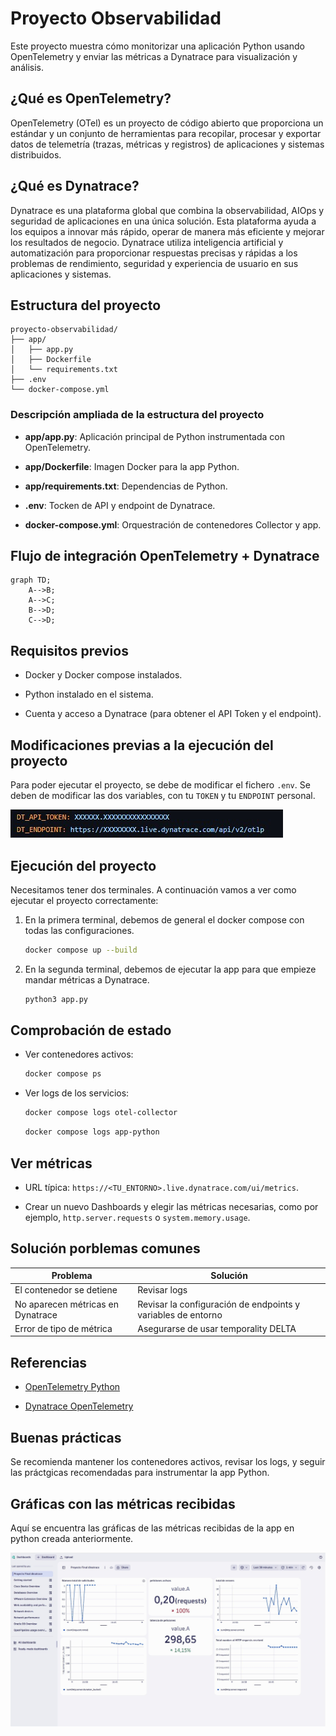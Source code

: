 # Proyecto Observabilidad

Este proyecto muestra cómo monitorizar una aplicación Python usando OpenTelemetry y enviar las métricas a Dynatrace para visualización y análisis.

## ¿Qué es OpenTelemetry?

OpenTelemetry (OTel) es un proyecto de código abierto que proporciona un estándar y un conjunto de herramientas para recopilar, procesar y exportar datos de telemetría (trazas, métricas y registros) de aplicaciones y sistemas distribuidos.

## ¿Qué es Dynatrace?

Dynatrace es una plataforma global que combina la observabilidad, AIOps y seguridad de aplicaciones en una única solución. Esta plataforma ayuda a los equipos a innovar más rápido, operar de manera más eficiente y mejorar los resultados de negocio. Dynatrace utiliza inteligencia artificial y automatización para proporcionar respuestas precisas y rápidas a los problemas de rendimiento, seguridad y experiencia de usuario en sus aplicaciones y sistemas.

## Estructura del proyecto

```
proyecto-observabilidad/
├── app/
│   ├── app.py
│   ├── Dockerfile
│   └── requirements.txt
├── .env
└── docker-compose.yml
```

### Descripción ampliada de la estructura del proyecto

- **app/app.py**: Aplicación principal de Python instrumentada con OpenTelemetry.

- **app/Dockerfile**: Imagen Docker para la app Python.

- **app/requirements.txt**: Dependencias de Python.

- **.env**: Tocken de API y endpoint de Dynatrace.

- **docker-compose.yml**: Orquestración de contenedores Collector y app.

## Flujo de integración OpenTelemetry + Dynatrace

```mermaid
graph TD;
    A-->B;
    A-->C;
    B-->D;
    C-->D;
```

## Requisitos previos

- Docker y Docker compose instalados.

- Python instalado en el sistema.

- Cuenta y acceso a Dynatrace (para obtener el API Token y el endpoint).

## Modificaciones previas a la ejecución del proyecto

Para poder ejecutar el proyecto, se debe de modificar el fichero ```.env```. Se deben de modificar las dos variables, con tu ```TOKEN``` y tu ```ENDPOINT``` personal.

![imagen](https://github.com/albmart2/proyecto-observabilidad/blob/main/capturas/CapturaEnv.jpg)

## Ejecución del proyecto

Necesitamos tener dos terminales. A continuación vamos a ver como ejecutar el proyecto correctamente:

1. En la primera terminal, debemos de general el docker compose con todas las configuraciones.

	```bash
	docker compose up --build
	```

2. En la segunda terminal, debemos de ejecutar la app para que empieze mandar métricas a Dynatrace.

	```bash
	python3 app.py
	```

## Comprobación de estado

- Ver contenedores activos:

	```bash
	docker compose ps
	```

- Ver logs de los servicios:

	```bash
	docker compose logs otel-collector
	```

	```bash
	docker compose logs app-python
	```

## Ver métricas

- URL típica: ```https://<TU_ENTORNO>.live.dynatrace.com/ui/metrics```.

- Crear un nuevo Dashboards y elegir las métricas necesarias, como por ejemplo, ```http.server.requests``` o ```system.memory.usage```.

## Solución porblemas comunes

|Problema|Solución|
|--------|--------|
|El contenedor se detiene|Revisar logs|
|No aparecen métricas en Dynatrace|Revisar la configuración de endpoints y variables de entorno|
|Error de tipo de métrica|Asegurarse de usar temporality DELTA|

## Referencias

- [OpenTelemetry Python](https://opentelemetry.io/docs/languages/python/)

- [Dynatrace OpenTelemetry](https://docs.dynatrace.com/docs/ingest-from/opentelemetry)

## Buenas prácticas

Se recomienda mantener los contenedores activos, revisar los logs, y seguir las práctgicas recomendadas para instrumentar la app Python.

## Gráficas con las métricas recibidas

Aquí se encuentra las gráficas de las métricas recibidas de la app en python creada anteriormente.

![imagen](https://github.com/albmart2/proyecto-observabilidad/blob/main/CapturasGraficas/Dynatrace.jpg)
